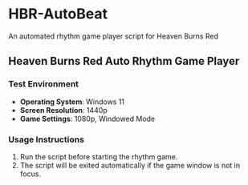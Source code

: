 # HBR-AutoBeat
An automated rhythm game player script for Heaven Burns Red


## Heaven Burns Red Auto Rhythm Game Player

### Test Environment
- **Operating System**: Windows 11
- **Screen Resolution**: 1440p
- **Game Settings**: 1080p, Windowed Mode

### Usage Instructions
1. Run the script before starting the rhythm game.
2. The script will be exited automatically if the game window is not in focus.
